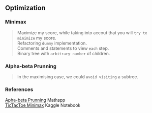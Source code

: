 ## Optimization

### Minimax
> Maximize my score, while taking into accout that you will `try to minimize` my score.   
Refactoring `dummy` implementation.  
Comments and statements to view `each` step.  
Binary tree with `arbitrary number` of children.  

### Alpha-beta Prunning  
> In the maximising case, we could `avoid visiting` a subtree.   

### References

[Apha-beta Prunning](https://mathspp.com/blog/minimax-algorithm-and-alpha-beta-pruning)  Mathspp  
[TicTacToe Minimax](https://www.kaggle.com/code/catalinprescure/tictactoe-minimax) Kaggle Notebook  
